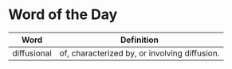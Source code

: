 # Word of the Day

|Word|Definition|
|---|---|
|diffusional|of, characterized by, or involving diffusion.|